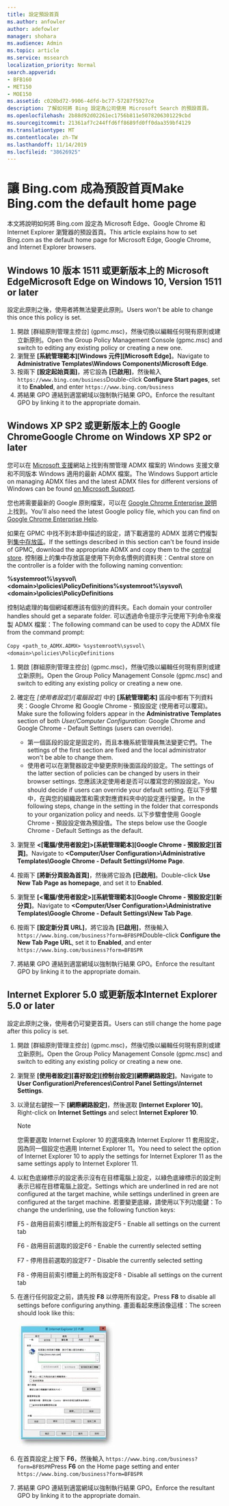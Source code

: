 ```yaml
---
title: 設定預設首頁
ms.author: anfowler
author: adefowler
manager: shohara
ms.audience: Admin
ms.topic: article
ms.service: mssearch
localization_priority: Normal
search.appverid:
- BFB160
- MET150
- MOE150
ms.assetid: c020bd72-9906-4dfd-bc77-57287f5927ce
description: 了解如何將 Bing 設定為公司使用 Microsoft Search 的預設首頁。
ms.openlocfilehash: 2b88d92d02261ec1756b811e5078206301229cbd
ms.sourcegitcommit: 21361af7c244ffd6ff8689fd0ff0daa359bf4129
ms.translationtype: MT
ms.contentlocale: zh-TW
ms.lasthandoff: 11/14/2019
ms.locfileid: "38626925"
---
```

# <a name="make-bingcom-the-default-home-page"></a><span data-ttu-id="abfec-103">讓 Bing.com 成為預設首頁</span><span class="sxs-lookup"><span data-stu-id="abfec-103">Make Bing.com the default home page</span></span>

<span data-ttu-id="abfec-104">本文將說明如何將 Bing.com 設定為 Microsoft Edge、Google Chrome 和 Internet Explorer 瀏覽器的預設首頁。</span><span class="sxs-lookup"><span data-stu-id="abfec-104">This article explains how to set Bing.com as the default home page for Microsoft Edge, Google Chrome, and Internet Explorer browsers.</span></span> 
  
 
## <a name="microsoft-edge-on-windows-10-version-1511-or-later"></a><span data-ttu-id="abfec-105">Windows 10 版本 1511 或更新版本上的 Microsoft Edge</span><span class="sxs-lookup"><span data-stu-id="abfec-105">Microsoft Edge on Windows 10, Version 1511 or later</span></span>

<span data-ttu-id="abfec-106">設定此原則之後，使用者將無法變更此原則。</span><span class="sxs-lookup"><span data-stu-id="abfec-106">Users won't be able to change this once this policy is set.</span></span> 

1. <span data-ttu-id="abfec-107">開啟 [群組原則管理主控台] (gpmc.msc)，然後切換以編輯任何現有原則或建立新原則。</span><span class="sxs-lookup"><span data-stu-id="abfec-107">Open the Group Policy Management Console (gpmc.msc) and switch to editing any existing policy or creating a new one.</span></span> 
1. <span data-ttu-id="abfec-108">瀏覽至 **[系統管理範本]\[Windows 元件]\[Microsoft Edge]**。</span><span class="sxs-lookup"><span data-stu-id="abfec-108">Navigate to **Administrative Templates\Windows Components\Microsoft Edge**.</span></span>    
1. <span data-ttu-id="abfec-109">按兩下 **[設定起始頁面]**，將它設為 **[已啟用]**，然後輸入 `https://www.bing.com/business`</span><span class="sxs-lookup"><span data-stu-id="abfec-109">Double-click **Configure Start pages**, set it to **Enabled**, and enter `https://www.bing.com/business`</span></span>
1.  <span data-ttu-id="abfec-110">將結果 GPO 連結到適當網域以強制執行結果 GPO。</span><span class="sxs-lookup"><span data-stu-id="abfec-110">Enforce the resultant GPO by linking it to the appropriate domain.</span></span>

  
## <a name="google-chrome-on-windows-xp-sp2-or-later"></a><span data-ttu-id="abfec-111">Windows XP SP2 或更新版本上的 Google Chrome</span><span class="sxs-lookup"><span data-stu-id="abfec-111">Google Chrome on Windows XP SP2 or later</span></span>


<span data-ttu-id="abfec-112">您可以在 [Microsoft 支援](https://support.microsoft.com/help/3087759/how-to-create-and-manage-the-central-store-for-group-policy-administra)網站上找到有關管理 ADMX 檔案的 Windows 支援文章和不同版本 Windows 適用的最新 ADMX 檔案。</span><span class="sxs-lookup"><span data-stu-id="abfec-112">The Windows Support article on managing ADMX files and the latest ADMX files for different versions of Windows can be found [on Microsoft Support](https://support.microsoft.com/help/3087759/how-to-create-and-manage-the-central-store-for-group-policy-administra).</span></span>

<span data-ttu-id="abfec-113">您也將需要最新的 Google 原則檔案，可以在 [Google Chrome Enterprise 說明](https://support.google.com/chrome/a/answer/187202)上找到。</span><span class="sxs-lookup"><span data-stu-id="abfec-113">You'll also need the latest Google policy file, which you can find on [Google Chrome Enterprise Help](https://support.google.com/chrome/a/answer/187202).</span></span>
  
<span data-ttu-id="abfec-114">如果在 GPMC 中找不到本節中描述的設定，請下載適當的 ADMX 並將它們複製到[集中存放區](https://docs.microsoft.com/previous-versions/windows/it-pro/windows-vista/cc748955%28v%3dws.10%29)。</span><span class="sxs-lookup"><span data-stu-id="abfec-114">If the settings described in this section can't be found inside of GPMC, download the appropriate ADMX and copy them to the [central store](https://docs.microsoft.com/previous-versions/windows/it-pro/windows-vista/cc748955%28v%3dws.10%29).</span></span> <span data-ttu-id="abfec-115">控制器上的集中存放區是使用下列命名慣例的資料夾：</span><span class="sxs-lookup"><span data-stu-id="abfec-115">Central store on the controller is a folder with the following naming convention:</span></span>
  
 <span data-ttu-id="abfec-116">**%systemroot%\sysvol\\<domain\>\policies\PolicyDefinitions**</span><span class="sxs-lookup"><span data-stu-id="abfec-116">**%systemroot%\sysvol\\<domain\>\policies\PolicyDefinitions**</span></span>
  
<span data-ttu-id="abfec-117">控制站處理的每個網域都應該有個別的資料夾。</span><span class="sxs-lookup"><span data-stu-id="abfec-117">Each domain your controller handles should get a separate folder.</span></span> <span data-ttu-id="abfec-118">可以透過命令提示字元使用下列命令來複製 ADMX 檔案：</span><span class="sxs-lookup"><span data-stu-id="abfec-118">The following command can be used to copy the ADMX file from the command prompt:</span></span>
  
 `Copy <path_to_ADMX.ADMX> %systemroot%\sysvol\<domain>\policies\PolicyDefinitions`
  
1. <span data-ttu-id="abfec-119">開啟 [群組原則管理主控台] (gpmc.msc)，然後切換以編輯任何現有原則或建立新原則。</span><span class="sxs-lookup"><span data-stu-id="abfec-119">Open the Group Policy Management Console (gpmc.msc) and switch to editing any existing policy or creating a new one.</span></span>
1. <span data-ttu-id="abfec-120">確定在 *[使用者設定]/[電腦設定]* 中的 **[系統管理範本]** 區段中都有下列資料夾：Google Chrome 和 Google Chrome - 預設設定 (使用者可以覆寫)。</span><span class="sxs-lookup"><span data-stu-id="abfec-120">Make sure the following folders appear in the **Administrative Templates** section of both *User/Computer Configuration*: Google Chrome and Google Chrome - Default Settings (users can override).</span></span>
   - <span data-ttu-id="abfec-121">第一個區段的設定是固定的，而且本機系統管理員無法變更它們。</span><span class="sxs-lookup"><span data-stu-id="abfec-121">The settings of the first section are fixed and the local administrator won't be able to change them.</span></span>
   - <span data-ttu-id="abfec-122">使用者可以在瀏覽器設定中變更原則後面區段的設定。</span><span class="sxs-lookup"><span data-stu-id="abfec-122">The settings of the latter section of policies can be changed by users in their browser settings.</span></span>
   <span data-ttu-id="abfec-123">您應該決定使用者是否可以覆寫您的預設設定。</span><span class="sxs-lookup"><span data-stu-id="abfec-123">You should decide if users can override your default setting.</span></span> <span data-ttu-id="abfec-124">在以下步驟中，在與您的組織政策和需求對應資料夾中的設定進行變更。</span><span class="sxs-lookup"><span data-stu-id="abfec-124">In the following steps, change in the setting in the folder that corresponds to your organization policy and needs.</span></span> <span data-ttu-id="abfec-125">以下步驟會使用 Google Chrome - 預設設定做為預設值。</span><span class="sxs-lookup"><span data-stu-id="abfec-125">The steps below use the Google Chrome - Default Settings as the default.</span></span>

1. <span data-ttu-id="abfec-126">瀏覽至 **&lt;[電腦/使用者設定]&gt;\[系統管理範本]\[Google Chrome - 預設設定]\[首頁]**。</span><span class="sxs-lookup"><span data-stu-id="abfec-126">Navigate to **&lt;Computer/User Configuration&gt;\Administrative Templates\Google Chrome - Default Settings\Home Page**.</span></span> 
1. <span data-ttu-id="abfec-127">按兩下 **[將新分頁設為首頁]**，然後將它設為 **[已啟用]**。</span><span class="sxs-lookup"><span data-stu-id="abfec-127">Double-click **Use New Tab Page as homepage**, and set it to **Enabled**.</span></span> 
1. <span data-ttu-id="abfec-128">瀏覽至 **[&lt;電腦/使用者設定&gt;]\[系統管理範本]\[Google Chrome - 預設設定]\[新分頁]**。</span><span class="sxs-lookup"><span data-stu-id="abfec-128">Navigate to **&lt;Computer/User Configuration&gt;\Administrative Templates\Google Chrome - Default Settings\New Tab Page**.</span></span> 
1. <span data-ttu-id="abfec-129">按兩下 **[設定新分頁 URL]**，將它設為 **[已啟用]**，然後輸入 `https://www.bing.com/business?form=BFBSPR`</span><span class="sxs-lookup"><span data-stu-id="abfec-129">Double-click **Configure the New Tab Page URL**, set it to **Enabled**, and enter `https://www.bing.com/business?form=BFBSPR`</span></span> 
1. <span data-ttu-id="abfec-130">將結果 GPO 連結到適當網域以強制執行結果 GPO。</span><span class="sxs-lookup"><span data-stu-id="abfec-130">Enforce the resultant GPO by linking it to the appropriate domain.</span></span>

## <a name="internet-explorer-50-or-later"></a><span data-ttu-id="abfec-131">Internet Explorer 5.0 或更新版本</span><span class="sxs-lookup"><span data-stu-id="abfec-131">Internet Explorer 5.0 or later</span></span>
<span data-ttu-id="abfec-132">設定此原則之後，使用者仍可變更首頁。</span><span class="sxs-lookup"><span data-stu-id="abfec-132">Users can still change the home page after this policy is set.</span></span> 

1. <span data-ttu-id="abfec-133">開啟 [群組原則管理主控台] (gpmc.msc)，然後切換以編輯任何現有原則或建立新原則。</span><span class="sxs-lookup"><span data-stu-id="abfec-133">Open the Group Policy Management Console (gpmc.msc) and switch to editing any existing policy or creating a new one.</span></span>
    
2. <span data-ttu-id="abfec-134">瀏覽至 **[使用者設定]\[喜好設定]\[控制台設定]\[網際網路設定]**。</span><span class="sxs-lookup"><span data-stu-id="abfec-134">Navigate to **User Configuration\Preferences\Control Panel Settings\Internet Settings**.</span></span>
    
3. <span data-ttu-id="abfec-135">以滑鼠右鍵按一下 **[網際網路設定]**，然後選取 **[Internet Explorer 10]**。</span><span class="sxs-lookup"><span data-stu-id="abfec-135">Right-click on **Internet Settings** and select **Internet Explorer 10**.</span></span>
    
    > [!NOTE]
    > <span data-ttu-id="abfec-136">您需要選取 Internet Explorer 10 的選項來為 Internet Explorer 11 套用設定，因為同一個設定也適用 Internet Explorer 11。</span><span class="sxs-lookup"><span data-stu-id="abfec-136">You need to select the option of Internet Explorer 10 to apply the settings for Internet Explorer 11 as the same settings apply to Internet Explorer 11.</span></span> 
  
4. <span data-ttu-id="abfec-137">以紅色底線標示的設定表示沒有在目標電腦上設定，以綠色底線標示的設定則表示已經在目標電腦上設定。</span><span class="sxs-lookup"><span data-stu-id="abfec-137">Settings which are underlined in red are not configured at the target machine, while settings underlined in green are configured at the target machine.</span></span> <span data-ttu-id="abfec-138">若要變更底線，請使用以下列功能鍵：</span><span class="sxs-lookup"><span data-stu-id="abfec-138">To change the underlining, use the following function keys:</span></span>
    
    <span data-ttu-id="abfec-139">F5 - 啟用目前索引標籤上的所有設定</span><span class="sxs-lookup"><span data-stu-id="abfec-139">F5 - Enable all settings on the current tab</span></span>
    
    <span data-ttu-id="abfec-140">F6 - 啟用目前選取的設定</span><span class="sxs-lookup"><span data-stu-id="abfec-140">F6 - Enable the currently selected setting</span></span>
    
    <span data-ttu-id="abfec-141">F7 - 停用目前選取的設定</span><span class="sxs-lookup"><span data-stu-id="abfec-141">F7 - Disable the currently selected setting</span></span>
    
    <span data-ttu-id="abfec-142">F8 - 停用目前索引標籤上的所有設定</span><span class="sxs-lookup"><span data-stu-id="abfec-142">F8 - Disable all settings on the current tab</span></span>
    
5. <span data-ttu-id="abfec-143">在進行任何設定之前，請先按 **F8** 以停用所有設定。</span><span class="sxs-lookup"><span data-stu-id="abfec-143">Press **F8** to disable all settings before configuring anything.</span></span> <span data-ttu-id="abfec-144">畫面看起來應該像這樣：</span><span class="sxs-lookup"><span data-stu-id="abfec-144">The screen should look like this:</span></span> 
    
    ![Internet Explorer 10 [內容] 對話方塊](media/2fd55755-5007-4e33-a795-c42ce2fcef4a.jpg)
  
6. <span data-ttu-id="abfec-146">在首頁設定上按下 **F6**，然後輸入 `https://www.bing.com/business?form=BFBSPR`</span><span class="sxs-lookup"><span data-stu-id="abfec-146">Press **F6** on the Home page setting and enter `https://www.bing.com/business?form=BFBSPR`</span></span>
    
7. <span data-ttu-id="abfec-147">將結果 GPO 連結到適當網域以強制執行結果 GPO。</span><span class="sxs-lookup"><span data-stu-id="abfec-147">Enforce the resultant GPO by linking it to the appropriate domain.</span></span>